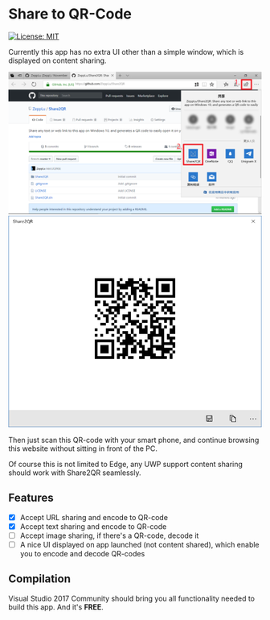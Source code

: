 Share to QR-Code
==================

[![License: MIT](https://img.shields.io/badge/License-MIT-yellow.svg)](https://opensource.org/licenses/MIT)

Currently this app has no extra UI other than a simple window,
which is displayed on content sharing.

![](Images/url_1.png)
![](Images/url_2.png)

Then just scan this QR-code with your smart phone, and continue browsing
this website without sitting in front of the PC.

Of course this is not limited to Edge, any UWP support content sharing
should work with Share2QR seamlessly.

Features
-------------
- [x] Accept URL sharing and encode to QR-code
- [x] Accept text sharing and encode to QR-code
- [ ] Accept image sharing, if there's a QR-code, decode it
- [ ] A nice UI displayed on app launched (not content shared), which enable you to encode and decode QR-codes

Compilation
---------------
Visual Studio 2017 Community should bring you all functionality
needed to build this app. And it's **FREE**.
